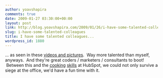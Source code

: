 ```yaml
---
author: yoavshapira
comments: true
date: 2009-01-27 03:30:00+00:00
layout: post
link: http://blog.yoavshapira.com/2009/01/26/i-have-some-talented-colleagues/
slug: i-have-some-talented-colleagues
title: I have some talented colleagues...
wordpress_id: 1880
---
```


... as seen in these [videos and pictures](http://kyle-james.com/bid/14154/Introducing-The-Hub).  Way more talented than myself, anyways.  And they're great coders / marketers / consultants to boot!  Between this and the [cooking](http://www.gormandizing.com/) [skills](http://www.elliemirman.com/) at HubSpot, we could not only survive a siege at the office, we'd have a fun time with it.
